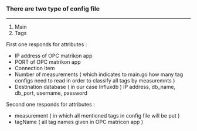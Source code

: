 ### There are two type of config file 
- - - - 
1. Main
2. Tags

First one responds for attributes : 
- IP address of OPC matrikon app
- PORT of OPC matrikon app
- Connection Item
- Number of measurements ( which indicates to main.go how many tag configs need to read in order to classify all tags by measuremnts ) 
- Destination database ( in our case Influxdb ) IP address, db_name, db_port, username, password

Second one responds for attributes :
- measurement ( in which all mentioned tags in config file will be put )
- tagName  ( all tag names given in OPC matricon app )
